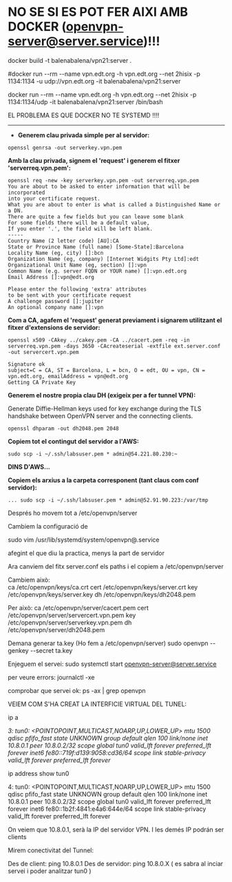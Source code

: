 

# NO SE SI ES POT FER AIXI AMB DOCKER (openvpn-server@server.service)!!!

docker build -t balenabalena/vpn21:server .

#docker run --rm --name vpn.edt.org -h vpn.edt.org --net 2hisix -p 1134:1134 -u udp://vpn.edt.org -it balenabalena/vpn21:server

docker run --rm --name vpn.edt.org -h vpn.edt.org --net 2hisix -p 1134:1134/udp -it balenabalena/vpn21:server /bin/bash


EL PROBLEMA ES QUE DOCKER NO TE SYSTEMD !!!!

-----------------------------------------------------------------------

* **Generem clau privada simple per al servidor:**
```
openssl genrsa -out serverkey.vpn.pem
```

**Amb la clau privada, signem el 'request' i generem el fitxer 'serverreq.vpn.pem':**
```
openssl req -new -key serverkey.vpn.pem -out serverreq.vpn.pem
You are about to be asked to enter information that will be incorporated
into your certificate request.
What you are about to enter is what is called a Distinguished Name or a DN.
There are quite a few fields but you can leave some blank
For some fields there will be a default value,
If you enter '.', the field will be left blank.
-----
Country Name (2 letter code) [AU]:CA
State or Province Name (full name) [Some-State]:Barcelona
Locality Name (eg, city) []:bcn
Organization Name (eg, company) [Internet Widgits Pty Ltd]:edt
Organizational Unit Name (eg, section) []:vpn
Common Name (e.g. server FQDN or YOUR name) []:vpn.edt.org
Email Address []:vpn@edt.org

Please enter the following 'extra' attributes
to be sent with your certificate request
A challenge password []:jupiter
An optional company name []:vpn
```

**Com a CA, agafem el 'request' generat previament i signarem utilitzant el fitxer d'extensions de servidor:**
```
openssl x509 -CAkey ../cakey.pem -CA ../cacert.pem -req -in serverreq.vpn.pem -days 3650 -CAcreateserial -extfile ext.server.conf -out servercert.vpn.pem

Signature ok
subject=C = CA, ST = Barcelona, L = bcn, O = edt, OU = vpn, CN = vpn.edt.org, emailAddress = vpn@edt.org
Getting CA Private Key
```
**Generem el nostre propia clau DH (exigeix per a fer tunnel VPN):**

Generate Diffie-Hellman keys used for key exchange during the TLS handshake between OpenVPN server and the connecting clients.
```
openssl dhparam -out dh2048.pem 2048
```

**Copiem tot el contingut del servidor a l'AWS:**
```
sudo scp -i ~/.ssh/labsuser.pem * admin@54.221.80.230:~
```

**DINS D'AWS...**

**Copiem els arxius a la carpeta corresponent (tant claus com conf servidor):**
```
... sudo scp -i ~/.ssh/labsuser.pem * admin@52.91.90.223:/var/tmp
```

Després ho movem tot a /etc/openvpn/server

Cambiem la configuració de
 
sudo vim /usr/lib/systemd/system/openvpn@.service

afegint el que diu la practica, menys la part de servidor

Ara canviem del fitx server.conf els paths i el copiem a /etc/openvpn/server

Cambiem això:  
 ca /etc/openvpn/keys/ca.crt
 cert /etc/openvpn/keys/server.crt
 key /etc/openvpn/keys/server.key
 dh /etc/openvpn/keys/dh2048.pem

Per això:
 ca /etc/openvpn/server/cacert.pem
 cert /etc/openvpn/server/servercert.vpn.pem
 key /etc/openvpn/server/serverkey.vpn.pem
 dh /etc/openvpn/server/dh2048.pem

Demana generar ta.key (Ho fem a /etc/openvpn/server)
sudo openvpn --genkey --secret ta.key

Enjeguem el servei:
sudo systemctl start openvpn-server@server.service

per veure errors: journalctl -xe

comprobar que servei ok: 
ps -ax | grep openvpn

VEIEM COM S'HA CREAT LA INTERFICIE VIRTUAL DEL TUNEL:

ip a

*3: tun0: <POINTOPOINT,MULTICAST,NOARP,UP,LOWER_UP> mtu 1500 qdisc pfifo_fast state UNKNOWN group default qlen 100
    link/none 
    inet 10.8.0.1 peer 10.8.0.2/32 scope global tun0
       valid_lft forever preferred_lft forever
    inet6 fe80::719f:d139:9058:cd36/64 scope link stable-privacy 
       valid_lft forever preferred_lft forever*

ip address show tun0

4: tun0: <POINTOPOINT,MULTICAST,NOARP,UP,LOWER_UP> mtu 1500 qdisc pfifo_fast state UNKNOWN group default qlen 100
    link/none 
    inet 10.8.0.1 peer 10.8.0.2/32 scope global tun0
       valid_lft forever preferred_lft forever
    inet6 fe80::1b2f:4841:e4a6:644e/64 scope link stable-privacy 
       valid_lft forever preferred_lft forever

On veiem que  10.8.0.1, serà la IP del servidor VPN. I les demés IP podrán ser clients 

Mirem conectivitat del Tunnel:

Des de client: ping 10.8.0.1
Des de servidor: ping 10.8.0.X ( es sabra al inciar servei i poder analitzar tun0 )


